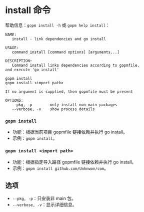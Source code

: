 install 命令
====

帮助信息：`gopm install -h` 或 `gopm help install`：

	NAME:
	   install - link dependencies and go install
	
	USAGE:
	   command install [command options] [arguments...]
	
	DESCRIPTION:
	   Command install links dependencies according to gopmfile,
	and execute 'go install'
	
	gopm install
	gopm install <import path>
	
	If no argument is supplied, then gopmfile must be present
	
	OPTIONS:
	   --pkg, -p		only install non-main packages
	   --verbose, -v	show process details
   
### `gopm install`

- 功能：根据当前项目 gopmfile 链接依赖并执行 go install。
- 示例：`gopm install`。

### `gopm install <import path>`

- 功能：根据指定导入路径 gopmfile 链接依赖并执行 go install。
- 示例：`gopm install github.com/Unknwon/com`。

## 选项

- `--pkg, -p`：只安装非 main 包。
- `--verbose, -v`：显示详细信息。
